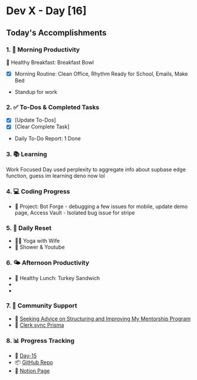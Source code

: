 # Dev X - Day [16]

## Today's Accomplishments

### 1. 🌅 Morning Productivity

🍳 Healthy Breakfast: Breakfast Bowl

- [x] Morning Routine: Clean Office, Rhythm Ready for School, Emails, Make Bed
- Standup for work


### 2. ✅ To-Dos & Completed Tasks

- [x] [Update To-Dos]
- [x] [Clear Complete Task]
- Daily To-Do Report: 1 Done

### 3. 📚 Learning

Work Focused Day used perplexity to aggregate info about supbase edge function, guess im learning deno now lol 

### 4. 💻 Coding Progress

- 🦺 Project: Bot Forge - debugging a few issues for mobile, update demo page, Access Vault - Isolated bug issue for stripe


### 5. 🔄 Daily Reset

- 🏋️‍♂️ Yoga with Wife
- 🧘 Shower & Youtube

### 6. 🌤️ Afternoon Productivity

- 🍱 Healthy Lunch: Turkey Sandwich
- 
- 

### 7. 🤝 Community Support

- 🔗 [Seeking Advice on Structuring and Improving My Mentorship Program](https://www.skool.com/universityofcode/seeking-advice-on-structuring-and-improving-my-mentorship-program)
- 🔗 [Clerk sync Prisma](https://www.skool.com/universityofcode/clerk-sync-prisma)


### 8. 📊 Progress Tracking

- 🏫 [Day-15](https://www.skool.com/universityofcode/dev-x-day-15)
- 📦 [GitHub Repo](https://github.com/Digitl-Alchemyst/Dev-X/tree/main/Week-3/Day-15)
- 📄 [Notion Page](https://liberating-galley-48d.notion.site/Dev-X-Developer-Lifestyle-Challenge-1c0cf2b3a53980298450e1f07d6d9892?pvs=4)


